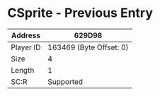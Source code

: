 #  CSprite - Previous Entry
Address   | 629D98
----------|-------------
Player ID | 163469 (Byte Offset: 0)
Size 	  | 4
Length 	  | 1
SC:R      | Supported


